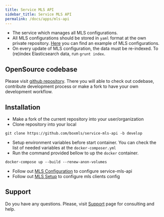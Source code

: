 ```yaml
---
title: Service MLS API
sidebar_title: Service MLS API
permalink: /docs/apps/mls-api
---
```


* The service which manages all MLS configurations.
* All MLS configurations should be stored in `yaml` format at the own private repository. [Here](https://github.com/boxmls/config-example) you can find an example of MLS configurations.
* On every update of MLS configuration, the data must be re-indexed. To (re)index Elasticsearch data, run `grunt index`.

## OpenSource codebase

Please visit [github repository](https://github.com/boxmls/service-mls-api). There you will able to check out codebase, contribute development process 
or make a fork to have your own development workflow.

## Installation

* Make a fork of the current repository into your user/organization
* Clone repository into your local
```
git clone https://github.com/boxmls/service-mls-api -b develop
```
* Setup environment variables before start container. You can check the list of needed variables at the `docker-composer.yml` 
* Run the command provided bellow to up the `docker` container.
```
docker-compose up --build --renew-anon-volumes
```

* Follow out [MLS Configuration](https://boxmls.github.io/docs/apps/mls-api/mls-configuration) to configure service-mls-api
* Follow out [MLS Setup](https://boxmls.github.io/docs/apps/mls-api/mls-setup) to configure mls clients config 

## Support

Do you have any questions. Please, visit [Support](https://boxmls.github.io/support) page for consulting and help.